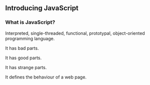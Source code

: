 ## Introducing JavaScript

### What is JavaScript?

Interpreted, single-threaded, functional, prototypal, object-oriented programming language. <!-- .element: class="fragment" -->

It has bad parts. <!-- .element: class="fragment" -->

It has good parts. <!-- .element: class="fragment" -->

It has strange parts. <!-- .element: class="fragment" -->

It defines the behaviour of a web page. <!-- .element: class="fragment" -->
